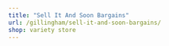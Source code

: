 ```yaml
---
title: "Sell It And Soon Bargains"
url: /gillingham/sell-it-and-soon-bargains/
shop: variety store
---
```

